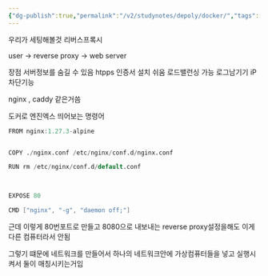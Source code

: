 ```yaml
---
{"dg-publish":true,"permalink":"/v2/studynotes/depoly/docker/","tags":["Deploy","Docker"]}
---
```


우리가 세팅해볼것 리버스프록시

 user -> reverse proxy -> web server

장점 서버정보를 숨길 수 있음
htpps 인증서 설치 쉬움
로드밸런싱 가능
로그남기기
iP차단기능

nginx , caddy 같은거씀

도커로 엔진엑스 띄어보는 명령어

```d
FROM nginx:1.27.3-alpine


COPY ./nginx.conf /etc/nginx/conf.d/nginx.conf

RUN rm /etc/nginx/conf.d/default.conf

  

EXPOSE 80

CMD ["nginx", "-g", "daemon off;"]
```

근데 이렇게 80번포트로 만들고 8080으로 내보내는 reverse proxy설정을해도 이게 다른 컴퓨터라서 안됨

그렇기 떄문에 네트워크를 만들어서 하나의 네트워크안에 가상컴퓨터들을 넣고 실행시켜서 둘이 매칭시키는거임